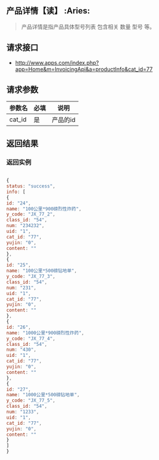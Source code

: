 
## 产品详情【读】 :Aries: 

> 产品详情是指产品具体型号列表 包含相关 数量 型号 等。

## 请求接口
 * http://www.apps.com/index.php?app=Home&m=InvoicingApi&a=productInfo&cat_id=77

## 请求参数

|参数名| 必填| 说明|
|:---|----|----|
|cat_id| 是| 产品的id |


## 返回结果






### 返回实例

   ``` javascript

{
status: "success",
info: [
{
id: "24",
name: "100公里*900磅烈性炸药",
y_code: "JX_77_2",
class_id: "54",
num: "234232",
uid: "1",
cat_id: "77",
yujin: "0",
content: ""
},
{
id: "25",
name: "100公里*500磅钻地单",
y_code: "JX_77_3",
class_id: "54",
num: "231",
uid: "1",
cat_id: "77",
yujin: "0",
content: ""
},
{
id: "26",
name: "1000公里*900磅烈性炸药",
y_code: "JX_77_4",
class_id: "54",
num: "430",
uid: "1",
cat_id: "77",
yujin: "0",
content: ""
},
{
id: "27",
name: "1000公里*500磅钻地单",
y_code: "JX_77_5",
class_id: "54",
num: "1233",
uid: "1",
cat_id: "77",
yujin: "0",
content: ""
}
]
}



